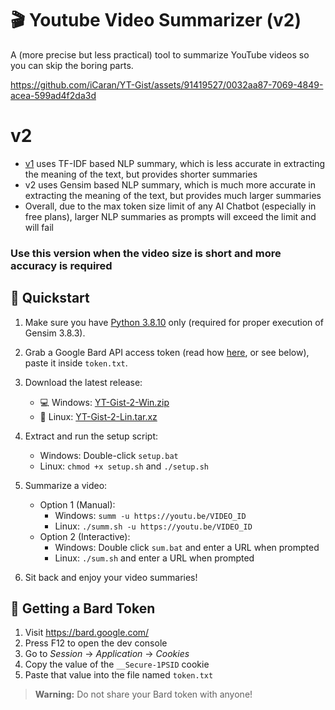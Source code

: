 # 🎬 Youtube Video Summarizer (v2)

A (more precise but less practical) tool to summarize YouTube videos so you can skip the boring parts.

https://github.com/iCaran/YT-Gist/assets/91419527/0032aa87-7069-4849-acea-599ad4f2da3d

# v2
- [v1](https://github.com/iCaran/YT-Gist/tree/master) uses TF-IDF based NLP summary, which is less accurate in extracting the meaning of the text, but provides shorter summaries
- v2 uses Gensim based NLP summary, which is much more accurate in extracting the meaning of the text, but provides much larger summaries
- Overall, due to the max token size limit of any AI Chatbot (especially in free plans), larger NLP summaries as prompts will exceed the limit and will fail
### Use this version when the video size is short and more accuracy is required

## 🚀 Quickstart

1. Make sure you have [Python 3.8.10](https://www.python.org/downloads/release/python-3810/) only (required for proper execution of Gensim 3.8.3).

2. Grab a Google Bard API access token (read how [here](https://github.com/dsdanielpark/Bard-API#readme), or see below), paste it inside `token.txt`.

3. Download the latest release:
   - 💻 Windows: [YT-Gist-2-Win.zip](https://github.com/iCaran/YT-Gist/releases/download/2.0.0/YT-Gist-2-Win.zip)  
   - 🐧 Linux: [YT-Gist-2-Lin.tar.xz](https://github.com/iCaran/YT-Gist/releases/download/2.0.0/YT-Gist-2-Lin.tar.xz)

4. Extract and run the setup script:
   - Windows: Double-click `setup.bat`
   - Linux: `chmod +x setup.sh` and `./setup.sh` 
   
5. Summarize a video:  
   - Option 1 (Manual):  
     - Windows: `summ -u https://youtu.be/VIDEO_ID`  
     - Linux: `./summ.sh -u https://youtu.be/VIDEO_ID`  
   - Option 2 (Interactive):  
     - Windows: Double click `sum.bat` and enter a URL when prompted  
     - Linux: `./sum.sh` and enter a URL when prompted

6. Sit back and enjoy your video summaries!

## 🔑 Getting a Bard Token

1. Visit https://bard.google.com/
2. Press F12 to open the dev console  
3. Go to *Session* -> *Application* -> *Cookies*    
4. Copy the value of the `__Secure-1PSID` cookie
5. Paste that value into the file named `token.txt`

> **Warning:** Do not share your Bard token with anyone!

